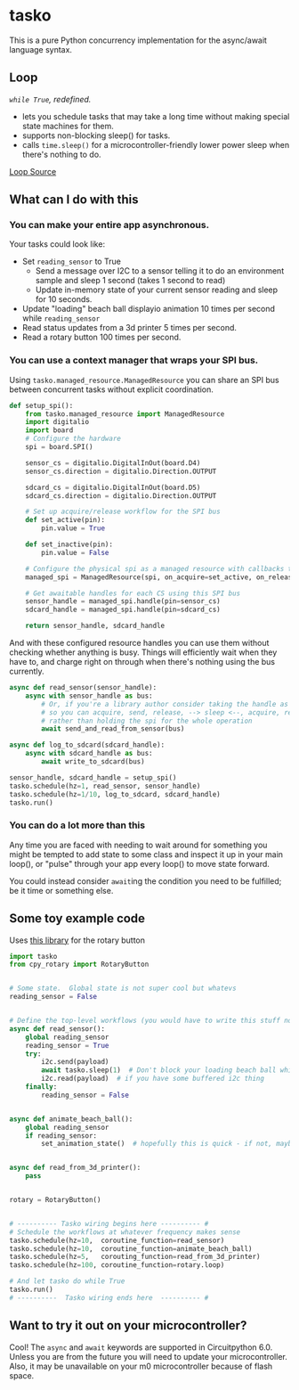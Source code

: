 # tasko
This is a pure Python concurrency implementation for the async/await language syntax.


## Loop
*`while True`, redefined.*

* lets you schedule tasks that may take a long time without making special state machines for them.
* supports non-blocking sleep() for tasks.
* calls `time.sleep()` for a microcontroller-friendly lower power sleep when there's nothing to do.

[Loop Source](tasko/loop.py)


## What can I do with this

### You can make your entire app asynchronous.

Your tasks could look like:
* Set `reading_sensor` to True
  * Send a message over I2C to a sensor telling it to do an environment sample and sleep 1 second (takes 1 second to read)
  * Update in-memory state of your current sensor reading and sleep for 10 seconds.
* Update "loading" beach ball displayio animation 10 times per second while `reading_sensor`
* Read status updates from a 3d printer 5 times per second.
* Read a rotary button 100 times per second.

### You can use a context manager that wraps your SPI bus.
Using `tasko.managed_resource.ManagedResource` you can share an SPI bus between concurrent tasks without explicit
coordination.

```python
def setup_spi():
    from tasko.managed_resource import ManagedResource
    import digitalio
    import board
    # Configure the hardware
    spi = board.SPI()

    sensor_cs = digitalio.DigitalInOut(board.D4)
    sensor_cs.direction = digitalio.Direction.OUTPUT

    sdcard_cs = digitalio.DigitalInOut(board.D5)
    sdcard_cs.direction = digitalio.Direction.OUTPUT

    # Set up acquire/release workflow for the SPI bus
    def set_active(pin):
        pin.value = True

    def set_inactive(pin):
        pin.value = False

    # Configure the physical spi as a managed resource with callbacks that manage the CS pin
    managed_spi = ManagedResource(spi, on_acquire=set_active, on_release=set_inactive)

    # Get awaitable handles for each CS using this SPI bus
    sensor_handle = managed_spi.handle(pin=sensor_cs)
    sdcard_handle = managed_spi.handle(pin=sdcard_cs)

    return sensor_handle, sdcard_handle
```

And with these configured resource handles you can use them without checking whether anything is busy.  Things will
efficiently wait when they have to, and charge right on through when there's nothing using the bus currently.
```python
async def read_sensor(sensor_handle):
    async with sensor_handle as bus:
        # Or, if you're a library author consider taking the handle as an arg
        # so you can acquire, send, release, --> sleep <--, acquire, read, release
        # rather than holding the spi for the whole operation
        await send_and_read_from_sensor(bus)

async def log_to_sdcard(sdcard_handle):
    async with sdcard_handle as bus:
        await write_to_sdcard(bus)

sensor_handle, sdcard_handle = setup_spi()
tasko.schedule(hz=1, read_sensor, sensor_handle)
tasko.schedule(hz=1/10, log_to_sdcard, sdcard_handle)
tasko.run()
```

### You can do a lot more than this
Any time you are faced with needing to wait around for something you might be tempted to add state to some class and inspect
it up in your main loop(), or "pulse" through your app every loop() to move state forward.

You could instead consider `await`ing the condition you need to be fulfilled; be it time or something else.

## Some toy example code
Uses [this library](https://github.com/WarriorOfWire/circuitpython-utilities/blob/master/cpy_rotary/README.md) for the rotary button

```python
import tasko
from cpy_rotary import RotaryButton


# Some state.  Global state is not super cool but whatevs
reading_sensor = False


# Define the top-level workflows (you would have to write this stuff no matter what)
async def read_sensor():
    global reading_sensor
    reading_sensor = True
    try:
        i2c.send(payload)
        await tasko.sleep(1)  # Don't block your loading beach ball while the sensor is sensing.
        i2c.read(payload)  # if you have some buffered i2c thing
    finally:
        reading_sensor = False


async def animate_beach_ball():
    global reading_sensor
    if reading_sensor:
        set_animation_state()  # hopefully this is quick - if not, maybe there's something inside to `await`


async def read_from_3d_printer():
    pass


rotary = RotaryButton()


# ---------- Tasko wiring begins here ---------- #
# Schedule the workflows at whatever frequency makes sense
tasko.schedule(hz=10,  coroutine_function=read_sensor)
tasko.schedule(hz=10,  coroutine_function=animate_beach_ball)
tasko.schedule(hz=5,   corouting_function=read_from_3d_printer)
tasko.schedule(hz=100, coroutine_function=rotary.loop)

# And let tasko do while True
tasko.run()
# ----------  Tasko wiring ends here  ---------- #
```


## Want to try it out on your microcontroller?
Cool!  The `async` and `await` keywords are supported in Circuitpython 6.0.  Unless you are from the future you will
need to update your microcontroller.  Also, it may be unavailable on your m0 microcontroller because of flash space.
